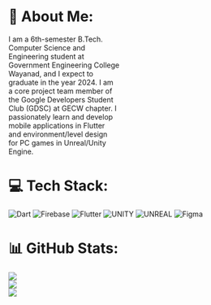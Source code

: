 # 💫 About Me:
I am a 6th-semester B.Tech.<br>Computer Science and<br>Engineering student at<br>Government Engineering College<br>Wayanad, and I expect to<br>graduate in the year 2024. I am<br>a core project team member of<br>the Google Developers Student<br>Club (GDSC) at GECW chapter. I<br>passionately learn and develop<br>mobile applications in Flutter<br>and environment/level design<br>for PC games in Unreal/Unity<br>Engine.


# 💻 Tech Stack:
![Dart](https://img.shields.io/badge/dart-%230175C2.svg?style=flat&logo=dart&logoColor=white) ![Firebase](https://img.shields.io/badge/firebase-%23039BE5.svg?style=flat&logo=firebase) ![Flutter](https://img.shields.io/badge/Flutter-%2302569B.svg?style=flat&logo=Flutter&logoColor=white) ![UNITY](https://img.shields.io/badge/Unity-%2320232a.svg?style=flat&logo=unity&logoColor=white) ![UNREAL](https://img.shields.io/badge/unreal-%2320232a.svg?style=flat&logo=unreal-engine&logoColor=white) 	![Figma](https://img.shields.io/badge/figma-%23F24E1E.svg?style=flat&logo=figma&logoColor=white)
# 📊 GitHub Stats:
![](https://github-readme-stats.vercel.app/api?username=BRICEJOSHY&theme=dracula&hide_border=false&include_all_commits=true&count_private=false)<br/>
![](https://github-readme-streak-stats.herokuapp.com/?user=BRICEJOSHY&theme=dracula&hide_border=false)<br/>
![](https://github-readme-stats.vercel.app/api/top-langs/?username=BRICEJOSHY&theme=dracula&hide_border=false&include_all_commits=true&count_private=false&layout=compact)

<!-- Proudly created with GPRM ( https://gprm.itsvg.in ) -->
